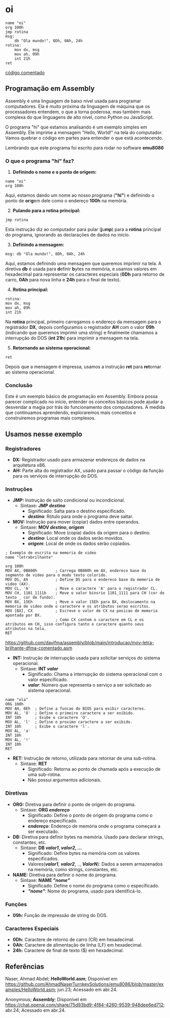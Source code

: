 # oi
``` 
name "oi" 
org 100h 
jmp rotina 
msg:        
    db "Ola mundo!", 0Dh, 0Ah, 24h                                    
rotina:     
    mov dx, msg    
    mov ah, 09h    
    int 21h     
ret
```
[código comentado](https://github.com/davifma/assembly/blob/main/introducao/hi-davifma-comentado.asm)
## Programação em Assembly
Assembly é uma linguagem de baixo nível usada para programar computadores. Ela é muito próxima da linguagem de máquina que os processadores entendem, o que a torna poderosa, mas também mais complexa do que linguagens de alto nível, como Python ou JavaScript.

O programa "hi" que estamos analisando é um exemplo simples em Assembly. Ele imprime a mensagem "Hello, World!" na tela do computador. Vamos quebrar o código em partes para entender o que está acontecendo.

Lembrando que este programa foi escrito para rodar no software **emu8086**
### O que o programa "hi" faz?
1. **Definindo o nome e o ponto de origem:**
```
name "oi"
org 100h
```
Aqui, estamos dando um nome ao nosso programa (**"hi"**) e definindo o ponto de **or**i**g**em dele como o endereço **100h** na memória.

2. **Pulando para a rotina principal:**
```
jmp rotina
```
Esta instrução diz ao computador para pular (**j**u**mp**) para a **rotina** principal do programa, ignorando as declarações de dados no início.

3. **Definindo a mensagem:**
```
msg: db "Ola mundo!", 0Dh, 0Ah, 24h
```
Aqui, estamos definindo uma mensagem que queremos imprimir na tela. A diretiva **db** é usada para **d**efinir **b**ytes na memória, e usamos valores em hexadecimal para representar os caracteres especiais (**0Dh** para retorno de carro, **0Ah** para nova linha e **24h** para o final de texto).

4. **Rotina principal:**
```
rotina:
mov dx, msg
mov ah, 09h
int 21h
```
Na **rotina** principal, primeiro carregamos o endereço da mensagem para o registrador **DX**, depois configuramos o registrador **AH** com o valor **09h** (indicando que queremos imprimir uma string) e finalmente chamamos a interrupção do DOS (**int 21h**) para imprimir a mensagem na tela.

5. **Retornando ao sistema operacional:**
```
ret
```
Depois que a mensagem é impressa, usamos a instrução **ret** para **ret**ornar ao sistema operacional.
### Conclusão
Este é um exemplo básico de programação em Assembly. Embora possa parecer complicado no início, entender os conceitos básicos pode ajudar a desvendar a magia por trás do funcionamento dos computadores. À medida que continuamos aprendendo, exploraremos mais conceitos e construiremos programas mais complexos.
## Usamos nesse exemplo
### Registradores
* **DX:** Registrador usado para armazenar endereços de dados na arquitetura x86.
* **AH:** Parte alta do registrador AX, usado para passar o código da função para os serviços de interrupção do DOS.
### Instruções
* **JMP:** Instrução de salto condicional ou incondicional.
  - Sintaxe: **JMP *destino***
    - Significado: Salta para o destino especificado.
    - ***destino***: Rótulo para onde o programa deve saltar.
* **MOV:** Instrução para mover (copiar) dados entre operandos.
  - Sintaxe: **MOV *destino*, *origem***
    - Significado: Move (copia) dados da origem para o destino.
    - ***destino***: Local onde os dados serão movidos.
    - ***origem***: Local de onde os dados serão copiados.
```
; Exemplo de escrita na memoria de video 
name "letrabrilhante"

org 100h              
MOV AX, 0B800h        ; Carrega 0B800h em AX, endereco base do segmento de video para o modo texto colorido.
MOV DS, AX            ; Define DS para o endereco base da memeria de video (AX).
MOV CL, 'A'           ; Move o caractere 'A' para o registrador CL.
MOV CH, 1101_1111b    ; Move o valor binsrio 1101_1111 para CH (cor do texto _ cor de fundo).
MOV BX, 15Eh          ; Move o valor 15Eh para BX, deslocamento na memoria de video onde o caractere e os atributos serao escritos.
MOV [BX], CX          ; Escreve o valor de CX na posicao de memoria apontada por BX.
                      ; Como CX contem o caractere em CL e os atributos em CH, isso configura tanto o caractere quanto seus atributos na tela.
RET 
```
https://github.com/davifma/assembly/blob/main/introducao/mov-letra-brilhante-dfma-comentado.asm
* **INT:** Instrução de interrupção usada para solicitar serviços do sistema operacional.
  - Sintaxe: **INT *valor***
    - Significado: Chama a interrupção do sistema operacional com o valor especificado.
    - ***valor***: Número que representa o serviço a ser solicitado ao sistema operacional.
```
name "ola"
ORG 100h                
MOV AH, 0Eh  ; Define a funcao do BIOS para exibir caracteres.
MOV AL, 'O'  ; Define o primeiro caractere a ser exibido.
INT 10h      ; Exibe o caractere 'O'.
MOV AL, 'l'  ; Define o proximo caractere a ser exibido.
INT 10h      ; Exibe o caractere 'l'.
MOV AL, 'a'             
INT 10h                 
MOV AL, '!'             
INT 10h                               
RET 
```
* **RET:** Instrução de retorno, utilizada para retornar de uma sub-rotina.
  - Sintaxe: **RET**
    - Significado: Retorna ao ponto de chamada após a execução de uma sub-rotina.
    - Não possui argumentos adicionais.
### Diretivas
* **ORG:** Diretiva para definir o ponto de origem do programa.
  - Sintaxe: **ORG *endereço***
    - Significado: Define o ponto de origem do programa como o endereço especificado.
    - ***endereço***: Endereço de memória onde o programa começará a ser executado.
* **DB:** Diretiva para definir bytes na memória. Usado para declarar strings, constantes, etc.
  - Sintaxe: **DB *valor1*, *valor2*, ...**
    - Significado: Define bytes na memória com os valores especificados.
    - Valores(***valor1***, ***valor2***, .., ***ValorN***): Dados a serem armazenados na memória, como strings, constantes, etc.
* **NAME:** Diretiva para definir o nome do programa.
  - Sintaxe: **NAME *"nome"***
    - Significado: Define o nome do programa como o especificado.
    - ***"nome"***: Nome do programa, usado para identificá-lo.
### Funções
* **09h:** Função de impressão de string do DOS.
### Caracteres Especiais
* **0Dh:** Caractere de retorno de carro (CR) em hexadecimal.
* **0Ah:** Caractere de alimentação de linha (LF) em hexadecimal.
* **24h:** Caractere de final de texto ($) em hexadecimal.
## Referências
Naser, Ahmad Abdel; **HelloWorld.asm**; Disponível em https://github.com/AhmadNaserTurnkeySolutions/emu8086/blob/master/examples/HelloWorld.asm; jun.23; Acessado em abr.24.

Anonymous; **Assembly**; Disponível em https://chat.openai.com/share/75d93bd9-4f84-4260-9539-948dee6ed712; abr.24; Acessado em abr.24. 
